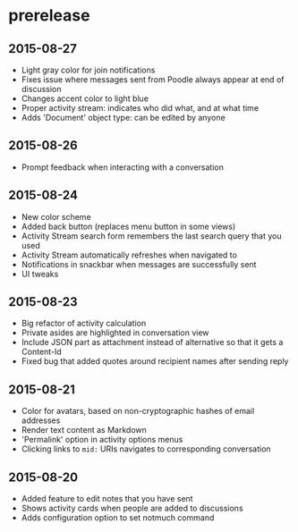 # prerelease

## 2015-08-27

- Light gray color for join notifications
- Fixes issue where messages sent from Poodle always appear at end of discussion
- Changes accent color to light blue
- Proper activity stream: indicates who did what, and at what time
- Adds 'Document' object type: can be edited by anyone

## 2015-08-26

- Prompt feedback when interacting with a conversation

## 2015-08-24

- New color scheme
- Added back button (replaces menu button in some views)
- Activity Stream search form remembers the last search query that you used
- Activity Stream automatically refreshes when navigated to
- Notifications in snackbar when messages are successfully sent
- UI tweaks

## 2015-08-23

- Big refactor of activity calculation
- Private asides are highlighted in conversation view
- Include JSON part as attachment instead of alternative so that it gets a Content-Id
- Fixed bug that added quotes around recipient names after sending reply

## 2015-08-21

- Color for avatars, based on non-cryptographic hashes of email addresses
- Render text content as Markdown
- 'Permalink' option in activity options menus
- Clicking links to `mid:` URIs navigates to corresponding conversation

## 2015-08-20

- Added feature to edit notes that you have sent
- Shows activity cards when people are added to discussions
- Adds configuration option to set notmuch command

